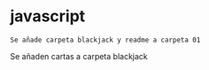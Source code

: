 # javascript

````
Se añade carpeta blackjack y readme a carpeta 01

````
Se añaden cartas a carpeta blackjack
